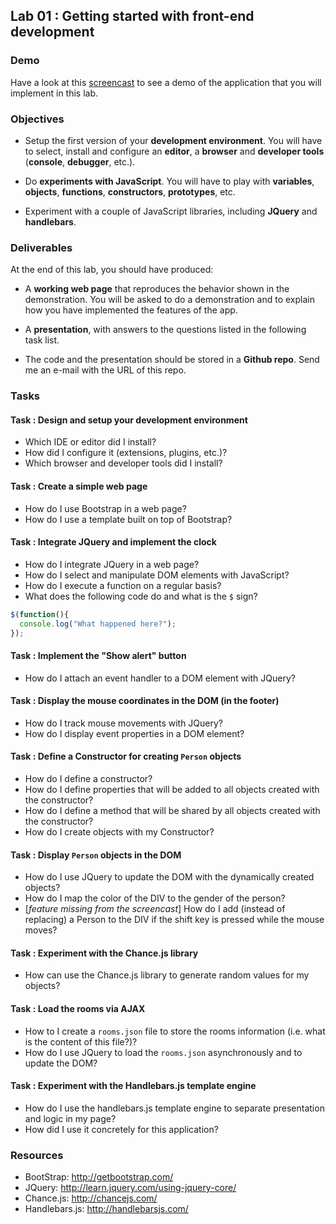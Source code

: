 ## Lab 01 : Getting started with front-end development

### Demo

Have a look at this [screencast](https://www.youtube.com/watch?v=F6HcVrZTaVs) to see a demo of the application that you will implement in this lab.


### Objectives

* Setup the first version of your **development environment**. You will have to select, install and configure an **editor**, a **browser** and **developer tools** (**console**, **debugger**, etc.).


* Do **experiments with JavaScript**. You will have to play with **variables**, **objects**, **functions**, **constructors**, **prototypes**, etc. 


* Experiment with a couple of JavaScript libraries, including **JQuery** and **handlebars**.

### Deliverables

At the end of this lab, you should have produced:

* A **working web page** that reproduces the behavior shown in the demonstration. You will be asked to do a demonstration and to explain how you have implemented the features of the app.


* A **presentation**, with answers to the questions listed in the following task list.


* The code and the presentation should be stored in a **Github repo**. Send me an e-mail with the URL of this repo.

### Tasks

#### Task : Design and setup your development environment
* Which IDE or editor did I install?
* How did I configure it (extensions, plugins, etc.)?
* Which browser and developer tools did I install?

#### Task : Create a simple web page
* How do I use Bootstrap in a web page?
* How do I use a template built on top of Bootstrap?

#### Task : Integrate JQuery and implement the clock
* How do I integrate JQuery in a web page?
* How do I select and manipulate DOM elements with JavaScript?
* How do I execute a function on a regular basis?
* What does the following code do and what is the ```$``` sign? 

```js
$(function(){
  console.log("What happened here?");
});
```

#### Task : Implement the "Show alert" button 
* How do I attach an event handler to a DOM element with JQuery?

#### Task : Display the mouse coordinates in the DOM (in the footer)
* How do I track mouse movements with JQuery?
* How do I display event properties in a DOM element?

#### Task : Define a Constructor for creating ```Person``` objects
* How do I define a constructor?
* How do I define properties that will be added to all objects created with the constructor?
* How do I define a method that will be shared by all objects created with the constructor?
* How do I create objects with my Constructor?

#### Task : Display ```Person``` objects in the DOM
* How do I use JQuery to update the DOM with the dynamically created objects?
* How do I map the color of the DIV to the gender of the person?
* [*feature missing from the screencast*] How do I add (instead of replacing) a Person to the DIV if the shift key is pressed while the mouse moves?

#### Task : Experiment with the Chance.js library
* How can use the Chance.js library to generate random values for my objects?

#### Task : Load the rooms via AJAX
* How to I create a ```rooms.json``` file to store the rooms information (i.e. what is the content of this file?)? 
* How do I use JQuery to load the ```rooms.json``` asynchronously and to update the DOM?

#### Task : Experiment with the Handlebars.js template engine
* How do I use the handlebars.js template engine to separate presentation and logic in my page?
* How did I use it concretely for this application?

### Resources

* BootStrap: http://getbootstrap.com/
* JQuery: http://learn.jquery.com/using-jquery-core/
* Chance.js: http://chancejs.com/
* Handlebars.js: http://handlebarsjs.com/